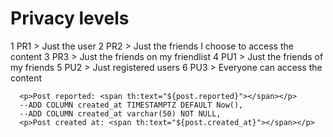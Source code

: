 # Privacy levels

1 PR1 > Just the user
2 PR2 > Just the friends I choose to access the content
3 PR3 > Just the friends on my friendlist
4 PU1 > Just the friends of my friends
5 PU2 > Just registered users
6 PU3 > Everyone can access the content

      <p>Post reported: <span th:text="${post.reported}"></span></p> 
      --ADD COLUMN created_at TIMESTAMPTZ DEFAULT Now(),
      --ADD COLUMN created_at varchar(50) NOT NULL,
      <p>Post created at: <span th:text="${post.created_at}"></span></p>